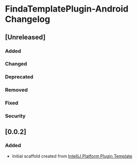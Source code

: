 <!-- Keep a Changelog guide -> https://keepachangelog.com -->

# FindaTemplatePlugin-Android Changelog

## [Unreleased]
### Added

### Changed

### Deprecated

### Removed

### Fixed

### Security
## [0.0.2]
### Added
- Initial scaffold created from [IntelliJ Platform Plugin Template](https://github.com/JetBrains/intellij-platform-plugin-template)
